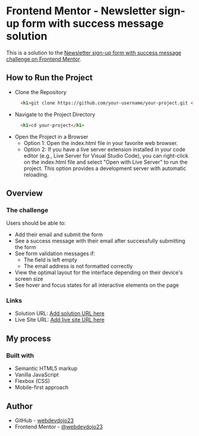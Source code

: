 # Frontend Mentor - Newsletter sign-up form with success message solution

This is a solution to the [Newsletter sign-up form with success message challenge on Frontend Mentor](https://www.frontendmentor.io/challenges/newsletter-signup-form-with-success-message-3FC1AZbNrv).

## How to Run the Project

- Clone the Repository
  ```html
    <h1>git clone https://github.com/your-username/your-project.git </h1>
  ```
- Navigate to the Project Directory
  ```html
    <h1>cd your-project</h1>
  ```
- Open the Project in a Browser
    - Option 1: Open the index.html file in your favorite web browser.
    - Option 2: If you have a live server extension installed in your code editor (e.g., Live Server for Visual Studio Code), you can right-click on the index.html file and select "Open with Live Server" to run the project. This option provides a development server with automatic reloading.
  

## Overview

### The challenge

Users should be able to:

- Add their email and submit the form
- See a success message with their email after successfully submitting the form
- See form validation messages if:
  - The field is left empty
  - The email address is not formatted correctly
- View the optimal layout for the interface depending on their device's screen size
- See hover and focus states for all interactive elements on the page

### Links

- Solution URL: [Add solution URL here](https://your-solution-url.com)
- Live Site URL: [Add live site URL here](https://your-live-site-url.com)

## My process

### Built with

- Semantic HTML5 markup
- Vanilla JavaScript 
- Flexbox (CSS)
- Mobile-first approach

## Author

- GitHub - [webdevdojo23](https://github.com/webdevdojo23)
- Frontend Mentor - [@webdevdojo23](https://www.frontendmentor.io/profile/webdevdojo23)